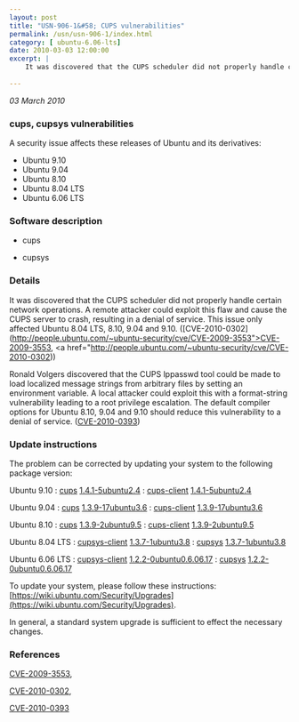 ```yaml
---
layout: post
title: "USN-906-1&#58; CUPS vulnerabilities"
permalink: /usn/usn-906-1/index.html
category: [ ubuntu-6.06-lts]
date: 2010-03-03 12:00:00
excerpt: |
    It was discovered that the CUPS scheduler did not properly handle certain network operations. A remote attacker could exploit this flaw and cause the CUPS server to crash, resulting in a denial of service. This issue only affected Ubuntu 8.04 LTS, 8.10, 9.04 and 9.10. ([CVE-2010-0302](http://people.ubuntu.com/~ubuntu-security/cve/CVE-2009-3553">CVE-2009-3553</a>, <a href="http://people.ubuntu.com/~ubuntu-security/cve/CVE-2010-0302))
    
--- 
```

 
 

*03 March 2010*

### cups, cupsys vulnerabilities

A security issue affects these releases of Ubuntu and its derivatives:

* Ubuntu 9.10
* Ubuntu 9.04
* Ubuntu 8.10
* Ubuntu 8.04 LTS
* Ubuntu 6.06 LTS

### Software description

* cups 

* cupsys 

### Details

It was discovered that the CUPS scheduler did not properly handle certain network operations. A remote attacker could exploit this flaw and cause the CUPS server to crash, resulting in a denial of service. This issue only affected Ubuntu 8.04 LTS, 8.10, 9.04 and 9.10. ([CVE-2010-0302](http://people.ubuntu.com/~ubuntu-security/cve/CVE-2009-3553">CVE-2009-3553</a>, <a href="http://people.ubuntu.com/~ubuntu-security/cve/CVE-2010-0302))

Ronald Volgers discovered that the CUPS lppasswd tool could be made to load localized message strings from arbitrary files by setting an environment variable. A local attacker could exploit this with a format-string vulnerability leading to a root privilege escalation. The default compiler options for Ubuntu 8.10, 9.04 and 9.10 should reduce this vulnerability to a denial of service. ([CVE-2010-0393](http://people.ubuntu.com/~ubuntu-security/cve/CVE-2010-0393)) 

### Update instructions

The problem can be corrected by updating your system to the following package version:

Ubuntu 9.10
 : [cups](https://launchpad.net/ubuntu/+source/cups) <span> [1.4.1-5ubuntu2.4](https://launchpad.net/ubuntu/+source/cups/1.4.1-5ubuntu2.4) </span> 
 : [cups-client](https://launchpad.net/ubuntu/+source/cups) <span> [1.4.1-5ubuntu2.4](https://launchpad.net/ubuntu/+source/cups/1.4.1-5ubuntu2.4) </span> 

Ubuntu 9.04
 : [cups](https://launchpad.net/ubuntu/+source/cups) <span> [1.3.9-17ubuntu3.6](https://launchpad.net/ubuntu/+source/cups/1.3.9-17ubuntu3.6) </span> 
 : [cups-client](https://launchpad.net/ubuntu/+source/cups) <span> [1.3.9-17ubuntu3.6](https://launchpad.net/ubuntu/+source/cups/1.3.9-17ubuntu3.6) </span> 

Ubuntu 8.10
 : [cups](https://launchpad.net/ubuntu/+source/cups) <span> [1.3.9-2ubuntu9.5](https://launchpad.net/ubuntu/+source/cups/1.3.9-2ubuntu9.5) </span> 
 : [cups-client](https://launchpad.net/ubuntu/+source/cups) <span> [1.3.9-2ubuntu9.5](https://launchpad.net/ubuntu/+source/cups/1.3.9-2ubuntu9.5) </span> 

Ubuntu 8.04 LTS
 : [cupsys-client](https://launchpad.net/ubuntu/+source/cupsys) <span> [1.3.7-1ubuntu3.8](https://launchpad.net/ubuntu/+source/cupsys/1.3.7-1ubuntu3.8) </span> 
 : [cupsys](https://launchpad.net/ubuntu/+source/cupsys) <span> [1.3.7-1ubuntu3.8](https://launchpad.net/ubuntu/+source/cupsys/1.3.7-1ubuntu3.8) </span> 

Ubuntu 6.06 LTS
 : [cupsys-client](https://launchpad.net/ubuntu/+source/cupsys) <span> [1.2.2-0ubuntu0.6.06.17](https://launchpad.net/ubuntu/+source/cupsys/1.2.2-0ubuntu0.6.06.17) </span> 
 : [cupsys](https://launchpad.net/ubuntu/+source/cupsys) <span> [1.2.2-0ubuntu0.6.06.17](https://launchpad.net/ubuntu/+source/cupsys/1.2.2-0ubuntu0.6.06.17) </span> 

To update your system, please follow these instructions: [https://wiki.ubuntu.com/Security/Upgrades](https://wiki.ubuntu.com/Security/Upgrades).

In general, a standard system upgrade is sufficient to effect the necessary changes. 

### References

 
 [CVE-2009-3553](http://people.ubuntu.com/~ubuntu-security/cve/CVE-2009-3553), 

 [CVE-2010-0302](http://people.ubuntu.com/~ubuntu-security/cve/CVE-2010-0302), 

 [CVE-2010-0393](http://people.ubuntu.com/~ubuntu-security/cve/CVE-2010-0393)
 

